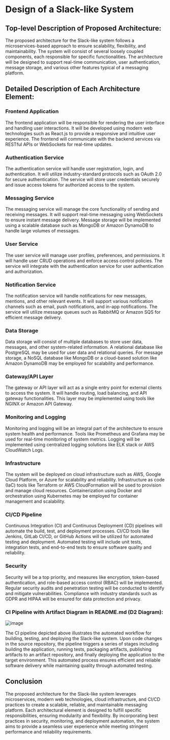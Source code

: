 # Design of a Slack-like System

## Top-level Description of Proposed Architecture:

The proposed architecture for the Slack-like system follows a microservices-based approach to ensure scalability, flexibility, and maintainability. The system will consist of several loosely coupled components, each responsible for specific functionalities. The architecture will be designed to support real-time communication, user authentication, message storage, and various other features typical of a messaging platform.

## Detailed Description of Each Architecture Element:

### Frontend Application

The frontend application will be responsible for rendering the user interface and handling user interactions.
It will be developed using modern web technologies such as React.js to provide a responsive and intuitive user experience.
The frontend will communicate with the backend services via RESTful APIs or WebSockets for real-time updates.
### Authentication Service

The authentication service will handle user registration, login, and authentication.
It will utilize industry-standard protocols such as OAuth 2.0 for secure authentication.
The service will store user credentials securely and issue access tokens for authorized access to the system.
### Messaging Service

The messaging service will manage the core functionality of sending and receiving messages.
It will support real-time messaging using WebSockets to ensure instant message delivery.
Message storage will be implemented using a scalable database such as MongoDB or Amazon DynamoDB to handle large volumes of messages.
### User Service

The user service will manage user profiles, preferences, and permissions.
It will handle user CRUD operations and enforce access control policies.
The service will integrate with the authentication service for user authentication and authorization.
### Notification Service

The notification service will handle notifications for new messages, mentions, and other relevant events.
It will support various notification channels such as email, push notifications, and in-app notifications.
The service will utilize message queues such as RabbitMQ or Amazon SQS for efficient message delivery.
### Data Storage

Data storage will consist of multiple databases to store user data, messages, and other system-related information.
A relational database like PostgreSQL may be used for user data and relational queries.
For message storage, a NoSQL database like MongoDB or a cloud-based solution like Amazon DynamoDB may be employed for scalability and performance.
### Gateway/API Layer

The gateway or API layer will act as a single entry point for external clients to access the system.
It will handle routing, load balancing, and API gateway functionalities.
This layer may be implemented using tools like NGINX or Amazon API Gateway.
### Monitoring and Logging

Monitoring and logging will be an integral part of the architecture to ensure system health and performance.
Tools like Prometheus and Grafana may be used for real-time monitoring of system metrics.
Logging will be implemented using centralized logging solutions like ELK stack or AWS CloudWatch Logs.
### Infrastructure

The system will be deployed on cloud infrastructure such as AWS, Google Cloud Platform, or Azure for scalability and reliability.
Infrastructure as code (IaC) tools like Terraform or AWS CloudFormation will be used to provision and manage cloud resources.
Containerization using Docker and orchestration using Kubernetes may be employed for container management and scalability.
### CI/CD Pipeline

Continuous Integration (CI) and Continuous Deployment (CD) pipelines will automate the build, test, and deployment processes.
CI/CD tools like Jenkins, GitLab CI/CD, or GitHub Actions will be utilized for automated testing and deployment.
Automated testing will include unit tests, integration tests, and end-to-end tests to ensure software quality and reliability.
### Security

Security will be a top priority, and measures like encryption, token-based authentication, and role-based access control (RBAC) will be implemented.
Regular security audits and penetration testing will be conducted to identify and mitigate vulnerabilities.
Compliance with industry standards such as GDPR and HIPAA will be ensured for data protection and privacy.
### CI Pipeline with Artifact Diagram in README.md (D2 Diagram):

![image](https://github.com/shel-shocK/sga3_dev_ops_mds_sda/assets/106492666/1d2d1562-3d8d-41b7-b442-a053ff125eca)

The CI pipeline depicted above illustrates the automated workflow for building, testing, and deploying the Slack-like system. Upon code changes in the source repository, the pipeline triggers a series of stages including building the application, running tests, packaging artifacts, publishing artifacts to an artifact repository, and finally deploying the application to the target environment. This automated process ensures efficient and reliable software delivery while maintaining quality through automated testing.

## Conclusion

The proposed architecture for the Slack-like system leverages microservices, modern web technologies, cloud infrastructure, and CI/CD practices to create a scalable, reliable, and maintainable messaging platform. Each architectural element is designed to fulfill specific responsibilities, ensuring modularity and flexibility. By incorporating best practices in security, monitoring, and deployment automation, the system aims to provide a seamless user experience while meeting stringent performance and reliability requirements.
